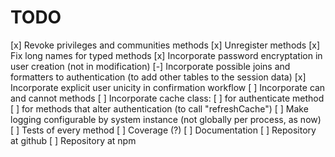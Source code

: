 # TODO

[x] Revoke privileges and communities methods
[x] Unregister methods
[x] Fix long names for typed methods
[x] Incorporate password encryptation in user creation (not in modification)
[-] Incorporate possible joins and formatters to authentication (to add other tables to the session data)
[x] Incorporate explicit user unicity in confirmation workflow
[ ] Incorporate can and cannot methods
[ ] Incorporate cache class:
  [ ] for authenticate method
  [ ] for methods that alter authentication (to call "refreshCache")
[ ] Make logging configurable by system instance (not globally per process, as now)
[ ] Tests of every method
[ ] Coverage (?)
[ ] Documentation
[ ] Repository at github
[ ] Repository at npm
